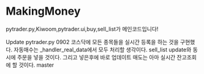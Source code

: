 # MakingMoney
pytrader.py,Kiwoom,pytrader.ui,buy,sell_list가 메인코드입니다!

Update pytrader.py
0902
코스닥에 모든 종목들을 실시간 등록을 하는 것을 구현했다. 
자동매수는 _handler_real_data에서 모두 처리할 생각이다. sell_list update와 동시에 주문을 넣을 것이다. 그리고 넣은후에 바로 업데이트 
매도는 아마 실시간 잔고조회에 할 것이다.
 master
